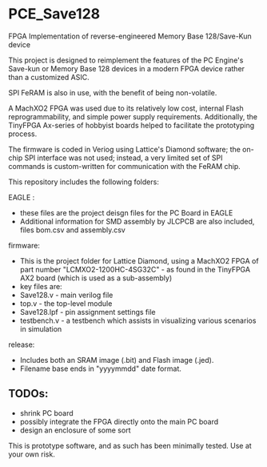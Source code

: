 # PCE_Save128
FPGA Implementation of reverse-engineered Memory Base 128/Save-Kun device

This project is designed to reimplement the features of the PC Engine's
Save-kun or Memory Base 128 devices in a modern FPGA device rather than a
customized ASIC.

SPI FeRAM is also in use, with the benefit of being non-volatile.

A MachXO2 FPGA was used due to its relatively low cost, internal Flash
reprogrammability, and simple power supply requirements. Additionally, the
TinyFPGA Ax-series of hobbyist boards helped to facilitate the prototyping
process.

The firmware is coded in Veriog using Lattice's Diamond software; the on-chip
SPI interface was not used; instead, a very limited set of SPI commands is
custom-written for communication with the FeRAM chip.

This repository includes the following folders:

EAGLE :
- these files are the project deisgn files for the PC Board in EAGLE
- Additional information for SMD assembly by JLCPCB are also included, files bom.csv and assembly.csv

firmware:
- This is the project folder for Lattice Diamond, using a MachXO2 FPGA of part number "LCMXO2-1200HC-4SG32C" - as found in the TinyFPGA AX2 board (which is used as a sub-assembly)
- key files are:
 - Save128.v - main verilog file
 - top.v - the top-level module
 - Save128.lpf - pin assignment settings file
 - testbench.v - a testbench which assists in visualizing various scenarios in simulation

release:
- Includes both an SRAM image (.bit) and Flash image (.jed).
- Filename base ends in "yyyymmdd" date format.

TODOs:
------
- shrink PC board
- possibly integrate the FPGA directly onto the main PC board
- design an enclosure of some sort

This is prototype software, and as such has been minimally tested.
Use at your own risk.
